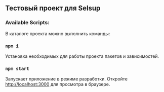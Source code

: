## Тестовый проект для Selsup

### Available Scripts:

В каталоге проекта можно выполнить команды:

### `npm i`

Установка необходимых для работы проекта пакетов и зависимостей.

### `npm start`

Запускает приложение в режиме разработки.
Откройте [http://localhost:3000](http://localhost:3000) для просмотра в браузере.
